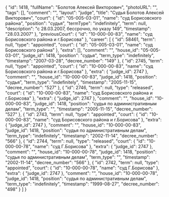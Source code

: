 {
    "id": 1418,
    "fullName": "Болотов Алексей Викторович",
    "photoURL": "",
    "tags": [],
    "comment": "",
    "layout": "judge",
    "title": "Судья Болотов Алексей Викторович",
    "court": {
        "id": "05-005-03-01",
        "name": "суд Борисовского района",
        "position": "судья",
        "termType": "indefinitely",
        "term": null,
        "description": "c 28.03.2007, бессрочно, по указу 149",
        "timestamp": "28.03.2007"
    },
    "previousCourt": {
        "id": "10-000-00-83",
        "name": "суд Борисовского района и г.Борисова"
    },
    "career": [
        {
            "id": 58461,
            "term": null,
            "type": "appointed",
            "court": {
                "id": "05-005-03-01",
                "name": "суд Борисовского района"
            },
            "extra": [],
            "comment": "",
            "house_id": "05-005-03-01",
            "judge_id": 1418,
            "position": "судья",
            "term_type": "indefinitely",
            "timestamp": "2007-03-28",
            "decree_number": "149"
        },
        {
            "id": 2745,
            "term": null,
            "type": "appointed",
            "court": {
                "id": "10-000-00-83",
                "name": "суд Борисовского района и г.Борисова"
            },
            "extra": {
                "judge_id": 2747
            },
            "comment": "",
            "house_id": "10-000-00-83",
            "judge_id": 1418,
            "position": "судья",
            "term_type": "indefinitely",
            "timestamp": "2005-11-15",
            "decree_number": "527"
        },
        {
            "id": 2746,
            "term": null,
            "type": "released",
            "court": {
                "id": "10-000-00-83",
                "name": "суд Борисовского района и г.Борисова"
            },
            "extra": {
                "judge_id": 2747
            },
            "comment": "",
            "house_id": "10-000-00-83",
            "judge_id": 1418,
            "position": "судья по административным делам",
            "term_type": "",
            "timestamp": "2005-11-15",
            "decree_number": "527"
        },
        {
            "id": 2743,
            "term": null,
            "type": "appointed",
            "court": {
                "id": "10-000-00-83",
                "name": "суд Борисовского района и г.Борисова"
            },
            "extra": {
                "judge_id": 2747
            },
            "comment": "",
            "house_id": "10-000-00-83",
            "judge_id": 1418,
            "position": "судья по административным делам",
            "term_type": "indefinitely",
            "timestamp": "2002-11-14",
            "decree_number": "566"
        },
        {
            "id": 2744,
            "term": null,
            "type": "released",
            "court": {
                "id": "10-000-00-78",
                "name": "суд Г.Борисова"
            },
            "extra": {
                "judge_id": 2747
            },
            "comment": "",
            "house_id": "10-000-00-78",
            "judge_id": 1418,
            "position": "судья по административным делам",
            "term_type": "",
            "timestamp": "2002-11-14",
            "decree_number": "566"
        },
        {
            "id": 2742,
            "term": null,
            "type": "appointed",
            "court": {
                "id": "10-000-00-78",
                "name": "суд Г.Борисова"
            },
            "extra": {
                "judge_id": 2747
            },
            "comment": "",
            "house_id": "10-000-00-78",
            "judge_id": 1418,
            "position": "судья по административным делам",
            "term_type": "indefinitely",
            "timestamp": "1999-08-27",
            "decree_number": "498"
        }
    ]
}